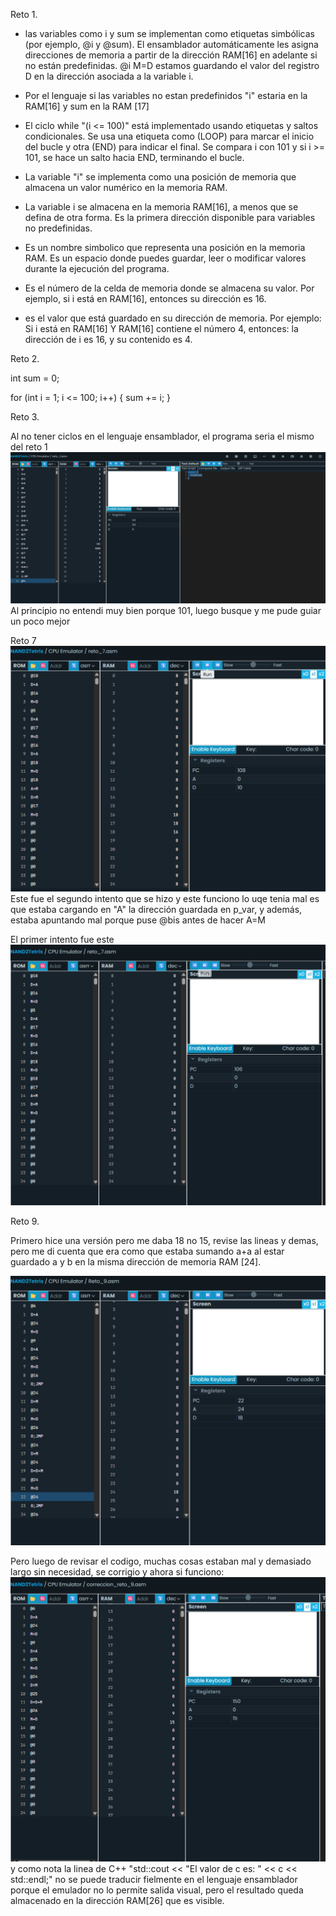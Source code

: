 Reto 1.   

 - las variables como i y sum se implementan como etiquetas simbólicas (por ejemplo, @i y @sum). El ensamblador automáticamente les asigna direcciones de memoria a partir de la dirección RAM[16] en adelante si no están predefinidas.
 @i 
 M=D
 estamos guardando el valor del registro D en la dirección asociada a la variable i.  
 
 - Por el lenguaje si las variables no estan predefinidos "i" estaria en la RAM[16] y sum en la RAM [17]  
 - El ciclo while "(i <= 100)" está implementado usando etiquetas y saltos condicionales. Se usa una etiqueta como (LOOP) para marcar el inicio del bucle y otra (END) para indicar el final. Se compara i con 101 y si i >= 101, se hace un salto hacia END, terminando el bucle.
- La variable "i" se implementa como una posición de memoria que almacena un valor numérico en la memoria RAM. 
- La variable i se almacena en la memoria RAM[16], a menos que se defina de otra forma. Es la primera dirección disponible para variables no predefinidas.
- Es un nombre simbolico que representa una posición en la memoria RAM. Es un espacio donde puedes guardar, leer o modificar valores durante la ejecución del programa.
-  Es el número de la celda de memoria donde se almacena su valor. Por ejemplo, si i está en RAM[16], entonces su dirección es 16.
- es el valor que está guardado en su dirección de memoria. Por ejemplo:
Si i está en RAM[16] Y RAM[16] contiene el número 4, entonces: la dirección de i es 16, y su contenido es 4.

Reto 2.

int sum = 0;

for (int i = 1; i <= 100; i++) {
    sum += i;
}


Reto 3.

Al no tener ciclos en el lenguaje ensamblador, el programa seria el mismo del reto 1
![alt text](image.png)
Al principio no entendi muy bien porque 101, luego busque y me pude guiar un poco mejor 

Reto 7
![alt text](image-1.png)
Este fue el segundo intento que se hizo y este funciono lo uqe tenia mal es que estaba cargando en "A" la dirección guardada en p_var, y además, estaba  apuntando mal porque puse @bis antes de hacer A=M

El primer intento fue este 
![alt text](image-2.png)

Reto   9.   

Primero hice una versión pero me daba 18 no 15, revise las lineas y demas, pero me di cuenta que era como que estaba sumando a+a al estar guardado a y b en la misma dirección de memoria RAM [24].  

![alt text](image-3.png)  

Pero luego de revisar el codigo, muchas cosas estaban mal y demasiado largo sin necesidad, se corrigio y ahora si funciono:
![alt text](image-4.png)
y como nota la linea de C++ "std::cout << "El valor de c es: " << c << std::endl;" no se puede traducir fielmente en el lenguaje ensamblador porque el emulador no lo permite salida visual, pero el resultado queda almacenado en la dirección RAM[26] que es visible.
